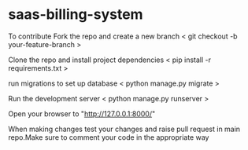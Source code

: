 # saas-billing-system
To contribute Fork the repo and create a new branch < git checkout -b your-feature-branch >

Clone the repo and install project dependencies < pip install -r requirements.txt >

run migrations to set up database < python manage.py migrate >

Run the development server < python manage.py runserver >

Open your browser to "http://127.0.0.1:8000/"

When making changes test your changes and raise pull request in main repo.Make sure to comment your code in the appropriate way

 

